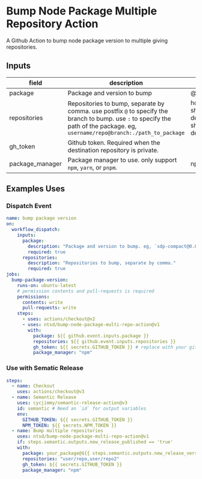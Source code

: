 # Bump Node Package Multiple Repository Action

A Github Action to bump node package version to multiple giving repositories.

## Inputs

| field           | description                                                                                                                                                                      | example                                                                                        |
| --------------- | -------------------------------------------------------------------------------------------------------------------------------------------------------------------------------- | ---------------------------------------------------------------------------------------------- |
| package         | Package and version to bump                                                                                                                                                      | @zero-hub/client@1.0.0                                                                         |
| repositories    | Repositories to bump, separate by comma. use postfix `@` to specify the branch to bump. use `:` to specify the path of the package. eg, `username/repo@branch:./path_to_package` | hotcode-dev/zerohub-share@develop,hotcode-dev/zerohub-share@develop,hotcode-dev/zerohub-meet:. |
| gh_token        | Github token. Required when the destination repository is private.                                                                                                               |                                                                                                |
| package_manager | Package manager to use. only support `npm`, `yarn`, or `pnpm`.                                                                                                                   | npm                                                                                            |

## Examples Uses

### Dispatch Event

```yaml
name: bump package version
on:
  workflow_dispatch:
    inputs:
      package:
        description: "Package and version to bump. eg, `sdp-compact@0.0.6`"
        required: true
      repositories:
        description: "Repositories to bump, separate by comma."
        required: true
jobs:
  bump-package-version:
    runs-on: ubuntu-latest
    # permission contents and pull-requests is required
    permissions:
      contents: write
      pull-requests: write
    steps:
      - uses: actions/checkout@v2
      - uses: ntsd/bump-node-package-multi-repo-action@v1
        with:
          package: ${{ github.event.inputs.package }}
          repositories: ${{ github.event.inputs.repositories }}
          gh_token: ${{ secrets.GITHUB_TOKEN }} # replace with your github token
          package_manager: "npm"
```

### Use with Sematic Release

```yaml
steps:
  - name: Checkout
    uses: actions/checkout@v3
  - name: Semantic Release
    uses: cycjimmy/semantic-release-action@v3
    id: semantic # Need an `id` for output variables
    env:
      GITHUB_TOKEN: ${{ secrets.GITHUB_TOKEN }}
      NPM_TOKEN: ${{ secrets.NPM_TOKEN }}
  - name: Bump multiple repositories
    uses: ntsd/bump-node-package-multi-repo-action@v1
    if: steps.semantic.outputs.new_release_published == 'true'
    with:
      package: your_package@${{ steps.semantic.outputs.new_release_version }}
      repositories: "user/repo,user/repo2"
      gh_token: ${{ secrets.GITHUB_TOKEN }}
      package_manager: "npm"
```
